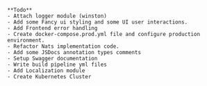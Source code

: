     **Todo**
    - Attach logger module (winston)
    - Add some Fancy ui styling and some UI user interactions.
    - Add Frontend error handling
    - Create docker-compose.prod.yml file and configure production environment.
    - Refactor Nats implementation code.
    - Add some JSDocs annotation types comments
    - Setup Swagger documentation
    - Write build pipeline yml files
    - Add Localization module 
    - Create Kubernetes Cluster